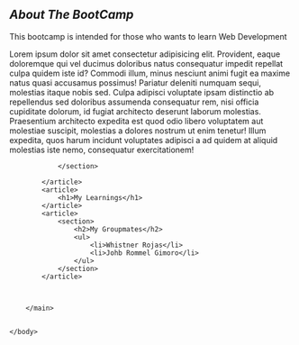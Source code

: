 <!DOCTYPE html>
<html lang="en">
	<head>
		<meta charset="UTF-8">
		<meta http-equiv="X-UA-Compatible" content="IE=edge">
		<meta name="viewport" content="width=device-width, initial-scale=1.0">
		<title>About Us</title>
	</head>
	<body>
		<main>
			<article>
				<h1><i>About The BootCamp</i></h1>
				<section>
					<p>This bootcamp is intended for those who wants to learn Web Development</p>
					<p>
						Lorem ipsum dolor sit amet consectetur adipisicing elit. Provident, eaque doloremque qui vel ducimus doloribus natus consequatur impedit repellat culpa quidem iste id? Commodi illum, minus nesciunt animi fugit ea maxime natus quasi accusamus possimus! Pariatur deleniti numquam sequi, molestias itaque nobis sed. Culpa adipisci voluptate ipsam distinctio ab repellendus sed doloribus assumenda consequatur rem, nisi officia cupiditate dolorum, id fugiat architecto deserunt laborum molestias. Praesentium architecto expedita est quod odio libero voluptatem aut molestiae suscipit, molestias a dolores nostrum ut enim tenetur! Illum expedita, quos harum incidunt voluptates adipisci a ad quidem at aliquid molestias iste nemo, consequatur exercitationem!
					</p>
					
				</section>
				
			</article>
			<article>
				<h1>My Learnings</h1>
			</article>
			<article>
				<section>
					<h2>My Groupmates</h2>
					<ul>
						<li>Whistner Rojas</li>
						<li>Johb Rommel Gimoro</li>
					</ul>
				</section>
			</article>
				
			

		</main>


	</body>
</html>
